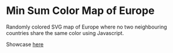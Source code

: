 # Min Sum Color Map of Europe
Randomly colored SVG map of Europe where no two neighbouring countries share the same color using Javascript.

Showcase [here](https://vuccix.github.io/Min-Sum-Color-Map-of-Europe/)